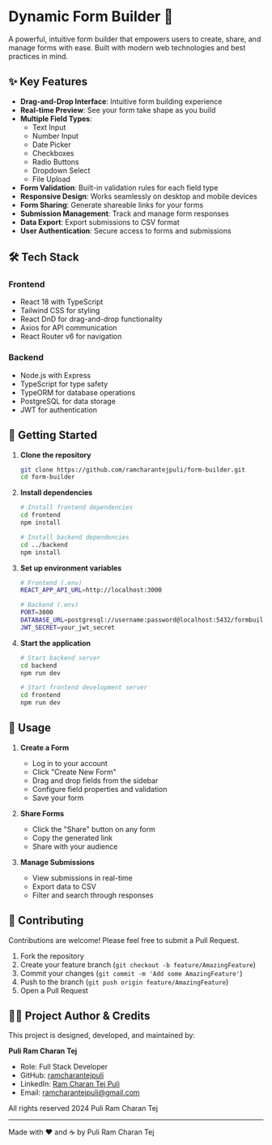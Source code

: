 # Dynamic Form Builder 🚀

A powerful, intuitive form builder that empowers users to create, share, and manage forms with ease. Built with modern web technologies and best practices in mind.

## ✨ Key Features

- **Drag-and-Drop Interface**: Intuitive form building experience
- **Real-time Preview**: See your form take shape as you build
- **Multiple Field Types**: 
  - Text Input
  - Number Input
  - Date Picker
  - Checkboxes
  - Radio Buttons
  - Dropdown Select
  - File Upload
- **Form Validation**: Built-in validation rules for each field type
- **Responsive Design**: Works seamlessly on desktop and mobile devices
- **Form Sharing**: Generate shareable links for your forms
- **Submission Management**: Track and manage form responses
- **Data Export**: Export submissions to CSV format
- **User Authentication**: Secure access to forms and submissions

## 🛠️ Tech Stack

### Frontend
- React 18 with TypeScript
- Tailwind CSS for styling
- React DnD for drag-and-drop functionality
- Axios for API communication
- React Router v6 for navigation

### Backend
- Node.js with Express
- TypeScript for type safety
- TypeORM for database operations
- PostgreSQL for data storage
- JWT for authentication

## 🚀 Getting Started

1. **Clone the repository**
   ```bash
   git clone https://github.com/ramcharantejpuli/form-builder.git
   cd form-builder
   ```

2. **Install dependencies**
   ```bash
   # Install frontend dependencies
   cd frontend
   npm install

   # Install backend dependencies
   cd ../backend
   npm install
   ```

3. **Set up environment variables**
   ```bash
   # Frontend (.env)
   REACT_APP_API_URL=http://localhost:3000

   # Backend (.env)
   PORT=3000
   DATABASE_URL=postgresql://username:password@localhost:5432/formbuilder
   JWT_SECRET=your_jwt_secret
   ```

4. **Start the application**
   ```bash
   # Start backend server
   cd backend
   npm run dev

   # Start frontend development server
   cd frontend
   npm run dev
   ```

## 📱 Usage

1. **Create a Form**
   - Log in to your account
   - Click "Create New Form"
   - Drag and drop fields from the sidebar
   - Configure field properties and validation
   - Save your form

2. **Share Forms**
   - Click the "Share" button on any form
   - Copy the generated link
   - Share with your audience

3. **Manage Submissions**
   - View submissions in real-time
   - Export data to CSV
   - Filter and search through responses

## 🤝 Contributing

Contributions are welcome! Please feel free to submit a Pull Request.

1. Fork the repository
2. Create your feature branch (`git checkout -b feature/AmazingFeature`)
3. Commit your changes (`git commit -m 'Add some AmazingFeature'`)
4. Push to the branch (`git push origin feature/AmazingFeature`)
5. Open a Pull Request

## 👨‍💻 Project Author & Credits

This project is designed, developed, and maintained by:

**Puli Ram Charan Tej**
- Role: Full Stack Developer
- GitHub: [ramcharantejpuli](https://github.com/ramcharantejpuli)
- LinkedIn: [Ram Charan Tej Puli](https://www.linkedin.com/in/ramcharantejpuli/)
- Email: ramcharantejpuli@gmail.com

All rights reserved 2024 Puli Ram Charan Tej

---

Made with ❤️ and ☕ by Puli Ram Charan Tej

